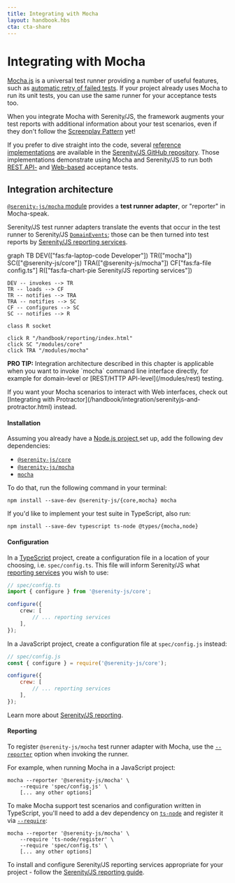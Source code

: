 ```yaml
---
title: Integrating with Mocha
layout: handbook.hbs
cta: cta-share
---
```

# Integrating with Mocha

[Mocha.js](https://mochajs.org/) is a universal test runner providing a number of useful features, such as [automatic retry of failed tests](/modules/mocha/class/src/adapter/MochaConfig.ts~MochaConfig.html#instance-member-retries). If your project already uses Mocha to run its unit tests, you can use the same runner for your acceptance tests too. 

When you integrate Mocha with Serenity/JS, the framework augments your test reports with additional information about your test scenarios, even if they don't follow the [Screenplay Pattern](/handbook/thinking-in-serenity-js/screenplay-pattern.html) yet!

If you prefer to dive straight into the code, several [reference implementations](https://github.com/serenity-js/serenity-js/tree/master/examples) are available in the [Serenity/JS GitHub repository](https://github.com/serenity-js/serenity-js). Those implementations demonstrate using Mocha and Serenity/JS to run both [REST API-](https://github.com/serenity-js/serenity-js/tree/master/examples/mocha-rest-api-level-testing) and [Web-based](https://github.com/serenity-js/serenity-js/tree/master/examples/protractor-mocha) acceptance tests.

## Integration architecture

[`@serenity-js/mocha` module](/modules/mocha) provides a **test runner adapter**, or "reporter" in Mocha-speak.

Serenity/JS test runner adapters translate the events that occur in the test runner to Serenity/JS [`DomainEvents`](/modules/core/identifiers.html#events); those can be then turned into test reports by [Serenity/JS reporting services](/handbook/reporting/index.html).

<div class="mermaid">
graph TB
    DEV(["fas:fa-laptop-code Developer"])
    TR(["mocha"])
    SC(["@serenity-js/core"])
    TRA(["@serenity-js/mocha"])
    CF["fas:fa-file config.ts"]
    R(["fas:fa-chart-pie Serenity/JS reporting services"])

    DEV -- invokes --> TR
    TR -- loads --> CF
    TR -- notifies --> TRA
    TRA -- notifies --> SC
    CF -- configures --> SC
    SC -- notifies --> R

    class R socket

    click R "/handbook/reporting/index.html"
    click SC "/modules/core"
    click TRA "/modules/mocha"
</div>

<div class="pro-tip">
    <div class="icon"><i class="fas fa-lightbulb"></i></div>
    <div class="text"><p><strong>PRO TIP:</strong>
        Integration architecture described in this chapter is applicable when you want to invoke `mocha` command line interface directly, for example for domain-level or [REST/HTTP API-level](/modules/rest) testing. 
    </p>
    <p>If you want your Mocha scenarios to interact with Web interfaces, check out [Integrating with Protractor](/handbook/integration/serenityjs-and-protractor.html) instead.
    </p></div>
</div>

#### Installation

Assuming you already have a [Node.js project ](/handbook/integration/runtime-dependencies.html#a-node-js-project) set up, add the following dev dependencies:
- [`@serenity-js/core`](/modules/core)
- [`@serenity-js/mocha`](/modules/mocha)
- [`mocha`](https://www.npmjs.com/package/mocha)

To do that, run the following command in your terminal:
```console
npm install --save-dev @serenity-js/{core,mocha} mocha
```

If you'd like to implement your test suite in TypeScript, also run:
```console
npm install --save-dev typescript ts-node @types/{mocha,node}
```

#### Configuration

In a [TypeScript](https://www.typescriptlang.org/) project, create a configuration file in a location of your choosing, i.e. `spec/config.ts`. This file will inform Serenity/JS what [reporting services](/handbook/reporting/) you wish to use:

```typescript
// spec/config.ts
import { configure } from '@serenity-js/core';

configure({
    crew: [
        // ... reporting services
    ],
});
```

In a JavaScript project, create a configuration file at `spec/config.js` instead:

```javascript
// spec/config.js
const { configure } = require('@serenity-js/core');

configure({
    crew: [
        // ... reporting services
    ],
});
```

Learn more about [Serenity/JS reporting](/handbook/reporting/).

#### Reporting

To register `@serenity-js/mocha` test runner adapter with Mocha, use the [`--reporter`](https://mochajs.org/#command-line-usage) option when invoking the runner.

For example, when running Mocha in a JavaScript project:

```console
mocha --reporter '@serenity-js/mocha' \
    --require 'spec/config.js' \
    [... any other options]
```

To make Mocha support test scenarios and configuration written in TypeScript, you'll need to add a dev dependency on [`ts-node`](https://www.npmjs.com/package/ts-node) and register it via [`--require`](https://mochajs.org/#command-line-usage):

```console
mocha --reporter '@serenity-js/mocha' \
    --require 'ts-node/register' \
    --require 'spec/config.ts' \ 
    [... any other options]
```

To install and configure Serenity/JS reporting services appropriate for your project - follow the [Serenity/JS reporting guide](/handbook/reporting/).

